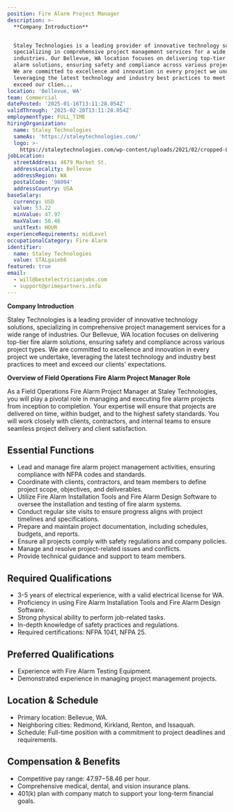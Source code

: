 ```yaml
---
position: Fire Alarm Project Manager
description: >-
  **Company Introduction**


  Staley Technologies is a leading provider of innovative technology solutions,
  specializing in comprehensive project management services for a wide range of
  industries. Our Bellevue, WA location focuses on delivering top-tier fire
  alarm solutions, ensuring safety and compliance across various project types.
  We are committed to excellence and innovation in every project we undertake,
  leveraging the latest technology and industry best practices to meet and
  exceed our clien...
location: 'Bellevue, WA'
team: Commercial
datePosted: '2025-01-16T13:11:28.054Z'
validThrough: '2025-02-20T13:11:28.054Z'
employmentType: FULL_TIME
hiringOrganization:
  name: Staley Technologies
  sameAs: 'https://staleytechnologies.com/'
  logo: >-
    https://staleytechnologies.com/wp-content/uploads/2021/02/cropped-Logo_StaleyTechnologies.png
jobLocation:
  streetAddress: 4679 Market St.
  addressLocality: Bellevue
  addressRegion: WA
  postalCode: '98004'
  addressCountry: USA
baseSalary:
  currency: USD
  value: 53.22
  minValue: 47.97
  maxValue: 58.46
  unitText: HOUR
experienceRequirements: midLevel
occupationalCategory: Fire Alarm
identifier:
  name: Staley Technologies
  value: STALgaieb6
featured: true
email:
  - will@bestelectricianjobs.com
  - support@primepartners.info
---
```




**Company Introduction**

Staley Technologies is a leading provider of innovative technology solutions, specializing in comprehensive project management services for a wide range of industries. Our Bellevue, WA location focuses on delivering top-tier fire alarm solutions, ensuring safety and compliance across various project types. We are committed to excellence and innovation in every project we undertake, leveraging the latest technology and industry best practices to meet and exceed our clients' expectations.

**Overview of Field Operations Fire Alarm Project Manager Role**

As a Field Operations Fire Alarm Project Manager at Staley Technologies, you will play a pivotal role in managing and executing fire alarm projects from inception to completion. Your expertise will ensure that projects are delivered on time, within budget, and to the highest safety standards. You will work closely with clients, contractors, and internal teams to ensure seamless project delivery and client satisfaction.

## Essential Functions

- Lead and manage fire alarm project management activities, ensuring compliance with NFPA codes and standards.
- Coordinate with clients, contractors, and team members to define project scope, objectives, and deliverables.
- Utilize Fire Alarm Installation Tools and Fire Alarm Design Software to oversee the installation and testing of fire alarm systems.
- Conduct regular site visits to ensure progress aligns with project timelines and specifications.
- Prepare and maintain project documentation, including schedules, budgets, and reports.
- Ensure all projects comply with safety regulations and company policies.
- Manage and resolve project-related issues and conflicts.
- Provide technical guidance and support to team members.

## Required Qualifications

- 3-5 years of electrical experience, with a valid electrical license for WA.
- Proficiency in using Fire Alarm Installation Tools and Fire Alarm Design Software.
- Strong physical ability to perform job-related tasks.
- In-depth knowledge of safety practices and regulations.
- Required certifications: NFPA 1041, NFPA 25.

## Preferred Qualifications

- Experience with Fire Alarm Testing Equipment.
- Demonstrated experience in managing project management projects.

## Location & Schedule

- Primary location: Bellevue, WA.
- Neighboring cities: Redmond, Kirkland, Renton, and Issaquah.
- Schedule: Full-time position with a commitment to project deadlines and requirements.

## Compensation & Benefits

- Competitive pay range: $47.97-$58.46 per hour.
- Comprehensive medical, dental, and vision insurance plans.
- 401(k) plan with company match to support your long-term financial goals.
